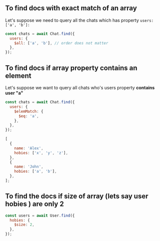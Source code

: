 ## To find docs with exact match of an array

Let's suppose we need to query all the chats which has property `users: ['a', 'b']:`

```javascript
const chats = await Chat.find({
  users: {
    $all: ['a', 'b'], // order does not matter
  },
});
```

## To find docs if array property contains an element

Let's suppose we want to query all chats who's users property **contains user "a"**

```javascript
const chats = await Chat.find({
  users: {
    $elemMatch: {
      $eq: 'a',
    },
  },
});
```

```js
[
  {
    name: 'Alex',
    hobies: ['x', 'y', 'z'],
  },
  {
    name: 'John',
    hobies: ['a', 'b'],
  },
];
```

## To find the docs if size of array (lets say user hobies ) are only 2

```js
const users = await User.find({
  hobies: {
    $size: 2,
  },
});
```
